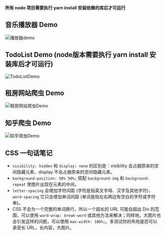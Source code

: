 **所有 node 项目需要执行 yarn install 安装依赖的库后才可运行**

## 音乐播放器 Demo

![](https://github.com/nbhaohao/FePractice/blob/master/musicplayer/musicPlayerDemo.gif "播放器demo")

## TodoList Demo (node版本需要执行 yarn install 安装库后才可运行)

![](https://github.com/nbhaohao/FePractice/blob/master/todolist/todoList.gif "TodoListDemo")

## 租房网站爬虫 Demo
![](https://github.com/nbhaohao/FePractice/blob/master/spider/zufang.gif "租房网站爬虫Demo")

## 知乎爬虫 Demo
![](https://github.com/nbhaohao/FePractice/blob/master/spider/zhihuSpider.gif "知乎爬虫Demo")

## CSS 一句话笔记
* `visibility: hidden` 和 `display: none` 的区别是：visibility 会占据原来的空间隐藏元素，display 不会占据原来的空间隐藏元素。
* `background-position: 50% 50%;` 搭配 `background-img` 和 `background-repeat` 使图片出现在元素的中间。
* `letter-spacing` 会增加字符间距 (字符是指英文字母、汉字及其他字符)，`word-spacing` 它只会增加单词间距 (单词是指左右两边有空白的字符或字符串)。
* CSS 不会为一个完整的单词换行，所以一个超长的 URL 可能会超出 Div 的范围，可以使用 `word-wrap: break-word` 或其他方法来解决；同样地，大图片也会引发这样的问题，可以使用 `max-width: 100%;`。多测试你的布局是否可以承受长 URL，长内容，大图片。
